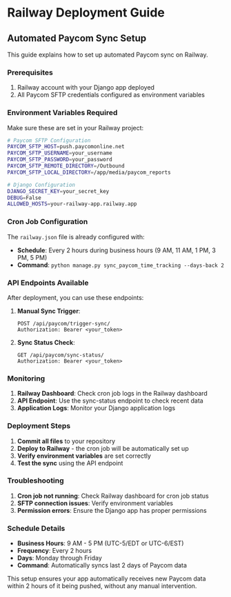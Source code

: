 # Railway Deployment Guide

## Automated Paycom Sync Setup

This guide explains how to set up automated Paycom sync on Railway.

### Prerequisites

1. Railway account with your Django app deployed
2. All Paycom SFTP credentials configured as environment variables

### Environment Variables Required

Make sure these are set in your Railway project:

```bash
# Paycom SFTP Configuration
PAYCOM_SFTP_HOST=push.paycomonline.net
PAYCOM_SFTP_USERNAME=your_username
PAYCOM_SFTP_PASSWORD=your_password
PAYCOM_SFTP_REMOTE_DIRECTORY=/Outbound
PAYCOM_SFTP_LOCAL_DIRECTORY=/app/media/paycom_reports

# Django Configuration
DJANGO_SECRET_KEY=your_secret_key
DEBUG=False
ALLOWED_HOSTS=your-railway-app.railway.app
```

### Cron Job Configuration

The `railway.json` file is already configured with:

- **Schedule**: Every 2 hours during business hours (9 AM, 11 AM, 1 PM, 3 PM, 5 PM)
- **Command**: `python manage.py sync_paycom_time_tracking --days-back 2`

### API Endpoints Available

After deployment, you can use these endpoints:

1. **Manual Sync Trigger**:
   ```
   POST /api/paycom/trigger-sync/
   Authorization: Bearer <your_token>
   ```

2. **Sync Status Check**:
   ```
   GET /api/paycom/sync-status/
   Authorization: Bearer <your_token>
   ```

### Monitoring

1. **Railway Dashboard**: Check cron job logs in the Railway dashboard
2. **API Endpoint**: Use the sync-status endpoint to check recent data
3. **Application Logs**: Monitor your Django application logs

### Deployment Steps

1. **Commit all files** to your repository
2. **Deploy to Railway** - the cron job will be automatically set up
3. **Verify environment variables** are set correctly
4. **Test the sync** using the API endpoint

### Troubleshooting

1. **Cron job not running**: Check Railway dashboard for cron job status
2. **SFTP connection issues**: Verify environment variables
3. **Permission errors**: Ensure the Django app has proper permissions

### Schedule Details

- **Business Hours**: 9 AM - 5 PM (UTC-5/EDT or UTC-6/EST)
- **Frequency**: Every 2 hours
- **Days**: Monday through Friday
- **Command**: Automatically syncs last 2 days of Paycom data

This setup ensures your app automatically receives new Paycom data within 2 hours of it being pushed, without any manual intervention.
